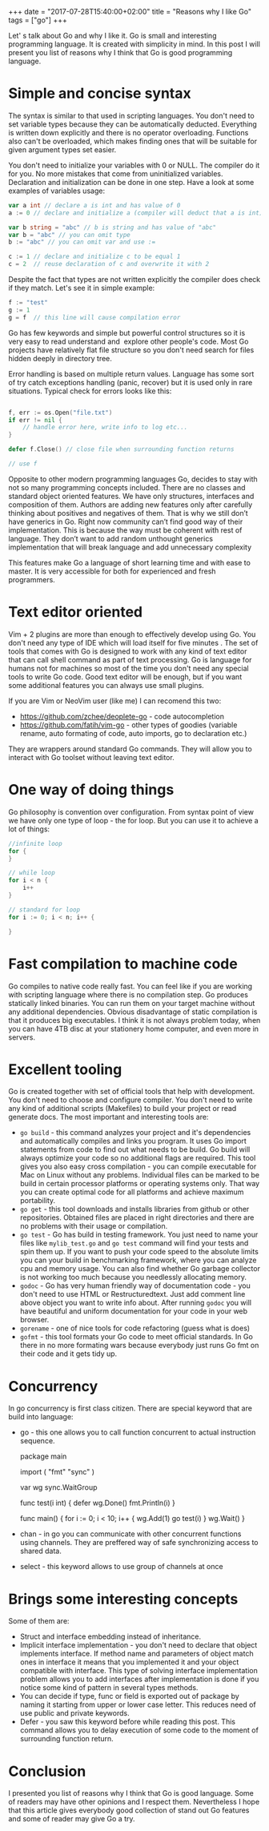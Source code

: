 +++
date = "2017-07-28T15:40:00+02:00"
title = "Reasons why I like Go"
tags = ["go"]
+++

Let' s talk about Go and why I like it. Go is small and interesting programming
language. It is created with simplicity in mind. In this post I will present you
list of reasons why I think that Go is good programming language.

<!--more-->

# Simple and concise syntax

The syntax is similar to that used in scripting languages. You don't need to set
variable types because they can be automatically deducted. Everything is written
down explicitly and there is no operator overloading. Functions also can't
be overloaded, which makes finding ones that will be suitable for given argument
types set easier.

You don't need to initialize your variables with 0 or NULL. The compiler do it
for you. No more mistakes that come from uninitialized variables. Declaration
and initialization can be done in one step.
Have a look at some examples of variables usage:

```go
var a int // declare a is int and has value of 0
a := 0 // declare and initialize a (compiler will deduct that a is int)

var b string = "abc" // b is string and has value of "abc"
var b = "abc" // you can omit type
b := "abc" // you can omit var and use :=

c := 1 // declare and initialize c to be equal 1
c = 2  // reuse declaration of c and overwrite it with 2
```

Despite the fact that types are not written explicitly the compiler does check
if they match. Let's see it in simple example:

```go
f := "test"
g := 1
g = f  // this line will cause compilation error
```

Go has few keywords and simple but powerful control structures
so it is very easy to read understand and  explore other people's code.
Most Go projects have relatively flat file structure so you don't need search
for files hidden deeply in directory tree.

Error handling is based on multiple return values. Language has some sort of
try catch exceptions handling (panic, recover) but it is used only in rare
situations. Typical check for errors looks like this:

```go

f, err := os.Open("file.txt")
if err != nil {
    // handle error here, write info to log etc...
}

defer f.Close() // close file when surrounding function returns

// use f
```

Opposite to other modern programming languages Go, decides to stay with
not so many programming concepts included.
There are no classes and standard object oriented features. We have
only structures, interfaces and composition of them.
Authors are adding new features only after carefully thinking about positives
and negatives of them. That is why we still don’t have generics in Go.
Right now community can’t find good way of their implementation.
This is because the way must be coherent with rest of language.
They don’t want to add random unthought generics implementation that will break
language and add unnecessary complexity

This features make Go a language of short learning time and with ease to master.
It is very accessible for both for experienced and fresh programmers.

# Text editor oriented
Vim + 2 plugins are more than enough to effectively develop using Go.
You don't need any type of IDE which will load itself for five minutes .
The set of tools that comes with Go is designed to work with any kind
of text editor that can call shell command as part of text
processing. Go is language for humans not for machines so most of the time you
don't need any special tools to write Go code. Good text
editor will be enough, but if you want some additional features you can always
use small plugins.

If you are Vim or NeoVim user (like me) I can recomend this two:

- https://github.com/zchee/deoplete-go - code autocompletion
- https://github.com/fatih/vim-go - other types of goodies (variable rename,
    auto formating of code, auto imports, go to declaration etc.)

They are wrappers around standard Go commands. They will allow you to interact with Go
toolset without leaving text editor.

# One way of doing things
Go philosophy is convention over configuration. From syntax point of view we
have only one type of loop - the for loop. But you can use it to achieve a lot
of things:

```go
//infinite loop
for {
}

// while loop
for i < n {
    i++
}

// standard for loop
for i := 0; i < n; i++ {

}
```

# Fast compilation to machine code
Go compiles to native code really fast. You can feel like if you are working with scripting
language where there is no compilation step. Go produces statically linked
binaries. You can run them on your target machine without any additional
dependencies. Obvious disadvantage of static compilation is that it produces
big executables. I think it is not always problem today,
when you can have 4TB disc at your stationery home computer,
and even more in servers.

# Excellent tooling
Go is created together with set of official tools that help with development.
You don't need to choose and configure compiler.
You don't need to write any kind of additional scripts (Makefiles)
to build your project or read generate docs. The most important and interesting
tools are:

- `go build` - this command analyzes your project and it's dependencies and
    automatically compiles and links you program. It uses Go import statements
    from code to find out what needs to be build.
    Go build will always optimize your code so no additional flags are
    required. This tool gives you also easy cross compilation -
    you can compile executable for Mac on Linux without any problems.
    Individual files can be marked to be build in certain processor platforms
    or operating systems only. That way you can create optimal code for
    all platforms and achieve maximum portability.
- `go get` - this tool downloads and installs libraries from github or other
    repositories. Obtained files are placed in right directories and there are
    no problems with their usage or compilation.
- `go test` - Go has build in testing framework. You just need
    to name your files like `mylib_test.go` and `go test` command will find your
    tests and spin them up. If you want to push your code speed to the absolute limits
    you can your build in benchmarking framework, where you can analyze cpu and
    memory usage. You can also find whether Go garbage collector is not working too
    much because you needlessly allocating memory.
- `godoc` - Go has very human friendly way of documentation code -
    you don't need to use HTML or Restructuredtext. Just add comment line
    above object you want to write info about. After running `godoc`
    you will have beautiful and uniform documentation for your code
    in your web browser.
- `gorename` - one of nice tools for code refactoring (guess what is does)
- `gofmt` - this tool formats your Go code to meet official standards.
    In Go there in no more formating wars because everybody just runs Go fmt on
    their code and it gets tidy up.

# Concurrency
In go concurrency is first class citizen. There are special keyword that are
build into language:
- go - this one allows you to call function concurrent to actual instruction
    sequence.

    package main

    import (
        "fmt"
        "sync"
    )

    var wg sync.WaitGroup

    func test(i int) {
        defer wg.Done()
        fmt.Println(i)
    }

    func main() {
        for i := 0; i < 10; i++ {
            wg.Add(1)
            go test(i)
        }
        wg.Wait()
    }
- chan - in go you can communicate with other concurrent functions using
    channels. They are preffered way of safe synchronizing access to shared data.
- select - this keyword allows to use group of channels at once

# Brings some interesting concepts
Some of them are:

- Struct and interface embedding instead of inheritance.
- Implicit interface implementation - you don't need to declare
    that object implements interface. If method name and parameters of object match ones in interface
    it means that you implemented it and your object compatible with interface.
    This type of solving interface implementation problem allows
    you to add interfaces after implementation
    is done if you notice some kind of pattern in several types methods.
- You can decide if type, func or field is exported out of package by naming it
    starting from upper or lower case letter. This reduces need of use public
    and private keywords.
- Defer - you saw this keyword before while reading this post. This command
    allows you to delay execution of some code to the moment of surrounding
    function return.

# Conclusion
I presented you list of reasons why I think that Go is good language. Some of
readers may have other opinions and I respect them. Nevertheless I hope that
this article gives everybody good collection of stand out Go features and some
of reader may give Go a try.

